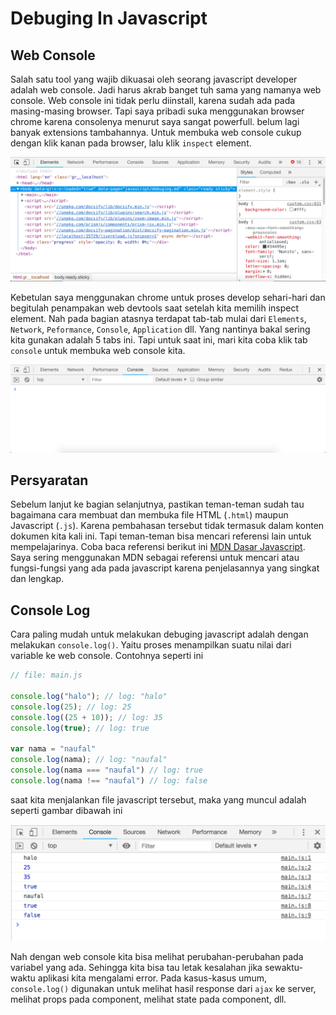 # Debuging In Javascript

## Web Console
Salah satu tool yang wajib dikuasai oleh seorang javascript developer adalah web console. Jadi harus akrab banget tuh sama yang namanya web console. Web console ini tidak perlu diinstall, karena sudah ada pada masing-masing browser. Tapi saya pribadi suka menggunakan browser chrome karena consolenya menurut saya sangat powerfull. belum lagi banyak extensions tambahannya. Untuk membuka web console cukup dengan klik kanan pada browser, lalu klik `inspect` element.

![Inspect Element](./images/inspect-element.png)

Kebetulan saya menggunakan chrome untuk proses develop sehari-hari dan begitulah penampakan web devtools saat setelah kita memilih inspect element. Nah pada bagian atasnya terdapat tab-tab mulai dari `Elements`,
`Network`, `Peformance`, `Console`, `Application` dll. Yang nantinya bakal sering kita gunakan adalah 5 tabs ini. Tapi untuk saat ini, mari kita coba klik tab `console` untuk membuka web console kita.

![Web Console](./images/web-console.png)


## Persyaratan
Sebelum lanjut ke bagian selanjutnya, pastikan teman-teman sudah tau bagaimana cara membuat dan membuka file HTML (`.html`) maupun Javascript (`.js`). Karena pembahasan tersebut tidak termasuk dalam konten dokumen kita kali ini. Tapi teman-teman bisa mencari referensi lain untuk mempelajarinya. Coba baca referensi berikut ini [MDN Dasar Javascript](https://developer.mozilla.org/id/docs/Learn/Getting_started_with_the_web/JavaScript_basics). Saya sering menggunakan MDN sebagai referensi untuk mencari atau fungsi-fungsi yang ada pada javascript karena penjelasannya yang singkat dan lengkap.

## Console Log
Cara paling mudah untuk melakukan debuging javascript adalah dengan melakukan `console.log()`. Yaitu proses menampilkan suatu nilai dari variable ke web console. Contohnya seperti ini


```javascript
// file: main.js

console.log("halo"); // log: "halo"
console.log(25); // log: 25
console.log((25 + 10)); // log: 35
console.log(true); // log: true

var nama = "naufal"
console.log(nama); // log: "naufal"
console.log(nama === "naufal") // log: true
console.log(nama !== "naufal") // log: false
```

saat kita menjalankan file javascript tersebut, maka yang muncul adalah seperti gambar dibawah ini

![Console 1](./images/web-console-1.png)

Nah dengan web console kita bisa melihat perubahan-perubahan pada variabel yang ada. Sehingga kita bisa tau letak kesalahan jika sewaktu-waktu aplikasi kita mengalami error. Pada kasus-kasus umum, `console.log()` digunakan untuk melihat hasil response dari `ajax` ke server, melihat props pada component, melihat state pada component, dll.